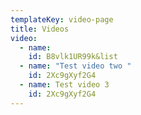 ```yaml
---
templateKey: video-page
title: Videos
video:
  - name:
    id: B8vlk1UR99k&list
  - name: "Test video two "
    id: 2Xc9gXyf2G4
  - name: Test video 3
    id: 2Xc9gXyf2G4
---
```

